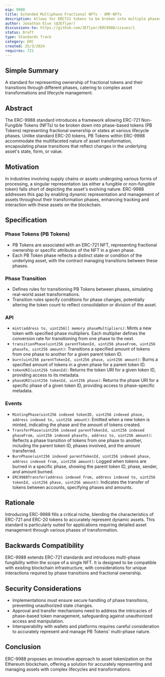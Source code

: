 ```yaml
---
eip: 9988
title: Extended Multiphase Fractional NFTs - XMF-NFTs
description: Allows for ERC721 tokens to be broken into multiple phases of (ERC20 like) fungible tokens
author: Jonathan Else (@JEflyer)
discussions-to: https://github.com/JEflyer/ERC9988/issues/1
status: Draft  
type: Standards Track  
category: ERC  
created: 25/3/2024  
requires: 721  
---
```


## Simple Summary
A standard for representing ownership of fractional tokens and their transitions through different phases, catering to complex asset transformations and lifecycle management.

## Abstract
The ERC-9988 standard introduces a framework allowing ERC-721 Non-Fungible Tokens (NFTs) to be broken down into phase-based tokens (PB Tokens) representing fractional ownership or states at various lifecycle phases. Unlike standard ERC-20 tokens, PB Tokens within ERC-9988 accommodate the multifaceted nature of asset transformation, encapsulating phase transitions that reflect changes in the underlying asset's state, form, or value.

## Motivation
In industries involving supply chains or assets undergoing various forms of processing, a singular representation (as either a fungible or non-fungible token) falls short of depicting the asset's evolving nature. ERC-9988 addresses this gap by enabling dynamic representation and management of assets throughout their transformation phases, enhancing tracking and interaction with these assets on the blockchain.

## Specification

### Phase Tokens (PB Tokens)
- PB Tokens are associated with an ERC-721 NFT, representing fractional ownership or specific attributes of the NFT in a given phase.
- Each PB Token phase reflects a distinct state or condition of the underlying asset, with the contract managing transitions between these phases.

### Phase Transition
- Defines rules for transitioning PB Tokens between phases, simulating real-world asset transformations.
- Transition rules specify conditions for phase changes, potentially altering the token count to reflect consolidation or division of the asset.

### API
- `mint(address to, uint256[] memory phaseMultipliers)`: Mints a new token with specified phase multipliers. Each multiplier defines the conversion rate for transitioning from one phase to the next.
- `transitionPhase(uint256 parentTokenId, uint256 phaseFrom, uint256 phaseTo, uint256 amount)`: Transitions a specified amount of tokens from one phase to another for a given parent token ID.
- `burn(uint256 parentTokenId, uint256 phase, uint256 amount)`: Burns a specified amount of tokens in a given phase for a parent token ID.
- `tokenURI(uint256 tokenId)`: Returns the token URI for a given token ID, providing access to its metadata.
- `phaseURI(uint256 tokenId, uint256 phase)`: Returns the phase URI for a specific phase of a given token ID, providing access to phase-specific metadata.

### Events
- `MintingPhase(uint256 indexed tokenID, uint256 indexed phase, address indexed to, uint256 amount)`: Emitted when a new token is minted, indicating the phase and the amount of tokens created.
- `TransferPhase(uint256 indexed parentTokenId, uint256 indexed phaseFrom, uint256 indexed phaseTo, address to, uint256 amount)`: Reflects a phase transition of tokens from one phase to another, including the parent token ID, phases involved, and the amount transferred.
- `BurnPhase(uint256 indexed parentTokenId, uint256 indexed phase, address indexed from, uint256 amount)`: Logged when tokens are burned in a specific phase, showing the parent token ID, phase, sender, and amount burned.
- `ERC9988Transfer(address indexed from, address indexed to, uint256 tokenId, uint256 phase, uint256 amount)`: Indicates the transfer of tokens between accounts, specifying phases and amounts.

## Rationale
Introducing ERC-9988 fills a critical niche, blending the characteristics of ERC-721 and ERC-20 tokens to accurately represent dynamic assets. This standard is particularly suited for applications requiring detailed asset management through various phases of transformation.

## Backwards Compatibility
ERC-9988 extends ERC-721 standards and introduces multi-phase fungibility within the scope of a single NFT. It is designed to be compatible with existing blockchain infrastructure, with considerations for unique interactions required by phase transitions and fractional ownership.

## Security Considerations
- Implementations must ensure secure handling of phase transitions, preventing unauthorized state changes.
- Approval and transfer mechanisms need to address the intricacies of phase-based token management, safeguarding against unauthorized access and manipulation.
- Interoperability with wallets and platforms requires careful consideration to accurately represent and manage PB Tokens' multi-phase nature.

## Conclusion
ERC-9988 proposes an innovative approach to asset tokenization on the Ethereum blockchain, offering a solution for accurately representing and managing assets with complex lifecycles and transformations.
